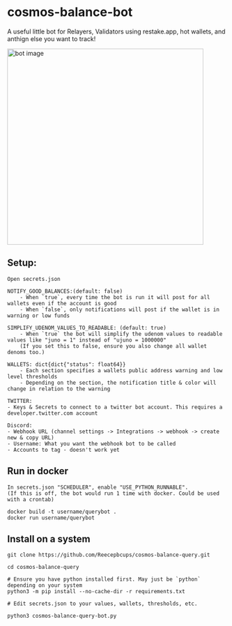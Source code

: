 # cosmos-balance-bot
A useful little bot for Relayers, Validators using restake.app, hot wallets, and anthign else you want to track!

<img src="https://user-images.githubusercontent.com/31943163/164518627-e950400b-0ee9-4aa6-89b6-2508546f3b9c.png" alt="bot image" width="450"/>

## Setup:
```
Open secrets.json

NOTIFY_GOOD_BALANCES:(default: false)
    - When `true`, every time the bot is run it will post for all wallets even if the account is good
    - When `false`, only notifications will post if the wallet is in warning or low funds

SIMPLIFY_UDENOM_VALUES_TO_READABLE: (default: true)
    - When `true` the bot will simplify the udenom values to readable values like "juno = 1" instead of "ujuno = 1000000"
    (If you set this to false, ensure you also change all wallet denoms too.)

WALLETS: dict{dict{"status": float64}}
    - Each section specifies a wallets public address warning and low level thresholds
    - Depending on the section, the notification title & color will change in relation to the warning

TWITTER:
- Keys & Secrets to connect to a twitter bot account. This requires a developer.twitter.com account

Discord:
- Webhook URL (channel settings -> Integrations -> webhook -> create new & copy URL)
- Username: What you want the webhook bot to be called
- Accounts to tag - doesn't work yet
```

## Run in docker
```
In secrets.json "SCHEDULER", enable "USE_PYTHON_RUNNABLE".
(If this is off, the bot would run 1 time with docker. Could be used with a crontab)

docker build -t username/querybot .
docker run username/querybot
```

## Install on a system
```
git clone https://github.com/Reecepbcups/cosmos-balance-query.git

cd cosmos-balance-query

# Ensure you have python installed first. May just be `python` depending on your system
python3 -m pip install --no-cache-dir -r requirements.txt

# Edit secrets.json to your values, wallets, thresholds, etc.

python3 cosmos-balance-query-bot.py
